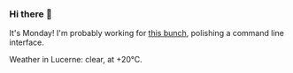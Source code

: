 ### Hi there :wave:

It's Monday! I'm probably working for [this bunch](https://github.com/kohofinancial), polishing a command line interface.

Weather in Lucerne: clear, at +20°C.
